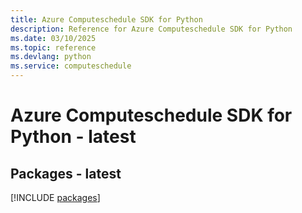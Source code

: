 ```yaml
---
title: Azure Computeschedule SDK for Python
description: Reference for Azure Computeschedule SDK for Python
ms.date: 03/10/2025
ms.topic: reference
ms.devlang: python
ms.service: computeschedule
---
```

# Azure Computeschedule SDK for Python - latest
## Packages - latest
[!INCLUDE [packages](computeschedule-index.md)]